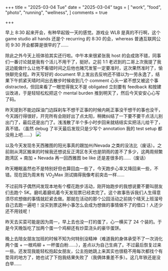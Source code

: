 +++
title = "2025-03-04 Tue"
date = "2025-03-04"
tags = [
    "work",
    "food",
    "photo",
    "running",
    "wellness",
]
comments = true

+++

早上 8:30 起来开会，有种早起毁一天的感觉。游戏业 WLB 是真的不行啊，这个 game studio all hands 还是个 recurring 的 8:30 的会，whereas 普通互联网公司 9:30 开会都算是很早的了……

除此之外今天上班体验其实还行啦。中午本来很紧张我 host 的会成效不错，同事们一番讨论就是我有个活儿不用干了，挺好。之前 1:1 老迟到的二哥上次我提了我这边能做什么让他不看错时间之后他也赌咒发誓一定要准时，这次果然准时了，愉快聊完全程。昨天写好的 document 早上发出去反响还不错以为一劳永逸了，结果下午抓紧天晴时间出去散步时候收到几个 comment 心头一紧不想又被这个事 distracted，但回来看了一眼觉得我又不是 obligated 立刻要有 feedback 和按建议改进，于是轻轻松松把这个 mental burden 推到明天了，然后今天安安心心写了码。

昨天提到不能边踩油门边踩刹车不想干正事的时候内耗正事没干想干的事也没干，今天践行得很好，开完所有会刚好出了点太阳，稍微纠结了一下要不要干点活儿别出门了，最后还是出门了。浅浅散了半个多小时步回来就结结实实把活儿给干了，真不错。（虽然 debug 了半天最后发现只是少写个 annotation 我的 test setup 都没用上吧……）
![](https://media.douchi.space/douchi/media_attachments/files/114/108/641/881/941/560/original/33add8fb87631659.png)

以及今天发现冬天西雅图的阳光事真的跟加州/Nevada 之类的没法比（废话）。之前刚从湾区搬来的时候我还想说反正湾区冬天也是阴雨的差不了多少，这两周频繁跑湾区 + 南加 + Nevada 再一回西雅图 be like 还是差很多的……（废话）

昨天睡眠虽然也不是特别好但也算回血一些了，今天跑步心率又降回来一些，不错。现在因为周末有 VO<sub>2</sub>Max 测试搞得我像考前突击一样…… 

不过前阵子偶然间发现本地有个樱花跑步活动，刚开始跑步的我想说要不要叫朋友们去跑个 5K。磨叽着磨叽着今天发现票已经卖完了。这个故事告诉我们人生得意须尽欢想做的事情就赶紧去做。那就在活动的那个公园活动之前挑个晴天上班溜号自己去跑一遍吧！没买到票这种小事怎么会成为想做的事情做不了的借口！人还少还不用钱呢！

昨天去买菜可能是因为周一，早上去也没一打的蛋了，心一横买了 24 个装的。于是今天晚饭吃了加两个蛋一个鸡柳还有炒菜浇头的豪华蛋饼。

晚上去陪女朋友加班的时候不知为何特别没精神（难道我的身体承受不了一次消化两个蛋 + 一根鸡柳 + 一杯蛋白粉……），差点以为自己生病了。不过最后恢复过来一些。还发现我能轻松抱起女朋友，公主抱她跳上来其实也很稳不用每次都找个有垫背的地方了，她也试了下抱我结果失败了（我俩体重差不多）。这几年铁还是没白举……